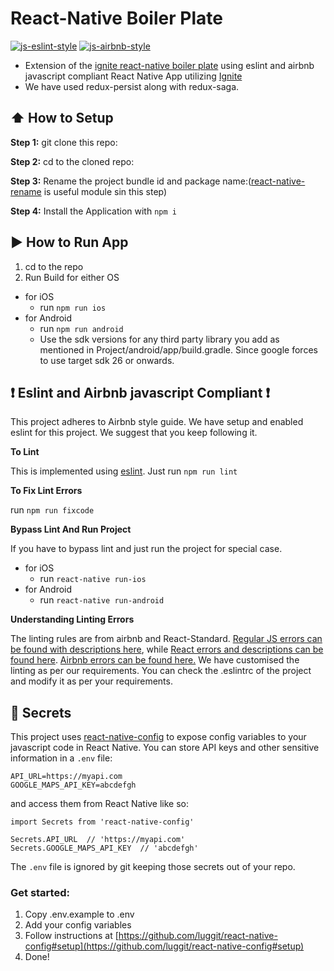 #  React-Native Boiler Plate

[![js-eslint-style](https://img.shields.io/badge/lint%20compliance-eslint-brightgreen.svg?style=flat)](http://eslint.org/) [![js-airbnb-style](https://img.shields.io/badge/code%20style-airbnb-blue.svg?style=flat)](https://github.com/airbnb/javascript/)

* Extension of the [ignite react-native boiler plate](https://github.com/infinitered/ignite-ir-boilerplate-andross) using eslint and airbnb javascript compliant React Native App utilizing [Ignite](https://github.com/infinitered/ignite)
* We have used redux-persist along with redux-saga.

## :arrow_up: How to Setup

**Step 1:** git clone this repo:

**Step 2:** cd to the cloned repo:

**Step 3:** Rename the project bundle id and package name:([react-native-rename](https://github.com/junedomingo/react-native-rename) is useful module sin this step)

**Step 4:** Install the Application with `npm i`


## :arrow_forward: How to Run App

1. cd to the repo
2. Run Build for either OS
  * for iOS
    * run `npm run ios`
  * for Android
    * run `npm run android`
    * Use the sdk versions for any third party library you add as mentioned in Project/android/app/build.gradle. Since google forces to use target sdk 26 or onwards.

## :heavy_exclamation_mark: Eslint and Airbnb javascript Compliant :heavy_exclamation_mark:

This project adheres to Airbnb style guide. We have setup and enabled eslint for this project. We suggest that you keep following it.

**To Lint**

This is implemented using [eslint](https://eslint.org). Just run `npm run lint`

**To Fix Lint Errors**

run `npm run fixcode`

**Bypass Lint And Run Project**

If you have to bypass lint and just run the project for special case.
  * for iOS
    * run `react-native run-ios`
  * for Android
    * run `react-native run-android`

**Understanding Linting Errors**

The linting rules are from airbnb and React-Standard.  [Regular JS errors can be found with descriptions here](http://eslint.org/docs/rules/), while [React errors and descriptions can be found here](https://github.com/yannickcr/eslint-plugin-react). [Airbnb errors can be found here.](https://github.com/airbnb/javascript)
We have customised the linting as per our requirements. You can check the .eslintrc of the project and modify it as per your requirements.

## :closed_lock_with_key: Secrets

This project uses [react-native-config](https://github.com/luggit/react-native-config) to expose config variables to your javascript code in React Native. You can store API keys
and other sensitive information in a `.env` file:

```
API_URL=https://myapi.com
GOOGLE_MAPS_API_KEY=abcdefgh
```

and access them from React Native like so:

```
import Secrets from 'react-native-config'

Secrets.API_URL  // 'https://myapi.com'
Secrets.GOOGLE_MAPS_API_KEY  // 'abcdefgh'
```

The `.env` file is ignored by git keeping those secrets out of your repo.

### Get started:
1. Copy .env.example to .env
2. Add your config variables
3. Follow instructions at [https://github.com/luggit/react-native-config#setup](https://github.com/luggit/react-native-config#setup)
4. Done!
